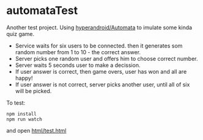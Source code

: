 # automataTest

Another test project. Using [hyperandroid/Automata](https://github.com/hyperandroid/Automata) to imulate some kinda quiz game.
- Service waits for six users to be connected. then it generates som random number from 1 to 10 - the correct answer. 
- Server picks one random user and offers him to choose correct number.
- Server waits 5 seconds user to make a decission.
- If user answer is correct, then game overs, user has won and all are happy!
- If user answer is not correct, server picks another user, until all of six will be picked.

To test:
```
npm install
npm run watch
```
and open 
[html/test.html](https://github.com/flour/automataTest/blob/master/html/test.html)

